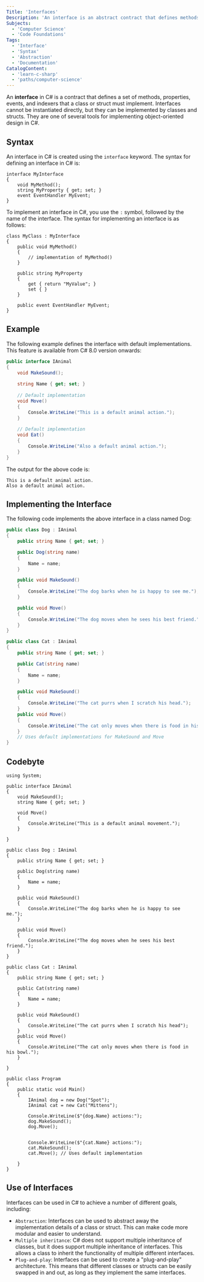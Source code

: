 ```yaml
---
Title: 'Interfaces'
Description: 'An interface is an abstract contract that defines methods and properties that must be implemented by any class that implements the interface.'
Subjects:
  - 'Computer Science'
  - 'Code Foundations'
Tags:
  - 'Interface'
  - 'Syntax'
  - 'Abstraction'
  - 'Documentation'
CatalogContent:
  - 'learn-c-sharp'
  - 'paths/computer-science'
---
```


An **interface** in C# is a contract that defines a set of methods, properties, events, and indexers that a class or struct must implement. Interfaces cannot be instantiated directly, but they can be implemented by classes and structs. They are one of several tools for implementing object-oriented design in C#.

## Syntax

An interface in C# is created using the `interface` keyword. The syntax for defining an interface in C# is:

```
interface MyInterface
{
    void MyMethod();
    string MyProperty { get; set; }
    event EventHandler MyEvent;
}
```

To implement an interface in C#, you use the `:` symbol, followed by the name of the interface. The syntax for implementing an interface is as follows:

```
class MyClass : MyInterface
{
    public void MyMethod()
    {
        // implementation of MyMethod()
    }

    public string MyProperty
    {
        get { return "MyValue"; }
        set { }
    }

    public event EventHandler MyEvent;
}
```

## Example

The following example defines the interface with default implementations. This feature is available from C# 8.0 version onwards:

```cs
public interface IAnimal
{
    void MakeSound();
    
    string Name { get; set; }
    
    // Default implementation
    void Move()
    {
        Console.WriteLine("This is a default animal action.");
    }
    
    // Default implementation
    void Eat()
    {
        Console.WriteLine("Also a default animal action.");
    }
}

```

The output for the above code is:

```shell
This is a default animal action.
Also a default animal action.
```

## Implementing the Interface

The following code implements the above interface in a class named Dog:

```cs
public class Dog : IAnimal
{
    public string Name { get; set; }

    public Dog(string name)
    {
        Name = name;
    }

    public void MakeSound()
    {
        Console.WriteLine("The dog barks when he is happy to see me.");
    }

    public void Move()
    {
        Console.WriteLine("The dog moves when he sees his best friend.");
    }
}

public class Cat : IAnimal
{
    public string Name { get; set; }

    public Cat(string name)
    {
        Name = name;
    }

    public void MakeSound()
    {
        Console.WriteLine("The cat purrs when I scratch his head.");
    }
    public void Move()
    {
        Console.WriteLine("The cat only moves when there is food in his bowl.");
    }
    // Uses default implementations for MakeSound and Move
}

```
## Codebyte

```codebyte/csharp
using System;

public interface IAnimal
{
    void MakeSound();
    string Name { get; set; }
    
    void Move()
    {
        Console.WriteLine("This is a default animal movement.");
    }    
   
}

public class Dog : IAnimal
{
    public string Name { get; set; }

    public Dog(string name)
    {
        Name = name;
    }

    public void MakeSound()
    {
        Console.WriteLine("The dog barks when he is happy to see me.");
    }

    public void Move()
    {
        Console.WriteLine("The dog moves when he sees his best friend.");
    }
}

public class Cat : IAnimal
{
    public string Name { get; set; }

    public Cat(string name)
    {
        Name = name;
    }

    public void MakeSound()
    {
        Console.WriteLine("The cat purrs when I scratch his head");
    }
    public void Move()
    {
        Console.WriteLine("The cat only moves when there is food in his bowl.");
    }
    
}

public class Program
{
    public static void Main()
    {
        IAnimal dog = new Dog("Spot");
        IAnimal cat = new Cat("Mittens");

        Console.WriteLine($"{dog.Name} actions:");
        dog.MakeSound();
        dog.Move();
        

        Console.WriteLine($"{cat.Name} actions:");
        cat.MakeSound();
        cat.Move(); // Uses default implementation
        
    }
}

```

## Use of Interfaces

Interfaces can be used in C# to achieve a number of different goals, including:

- `Abstraction`: Interfaces can be used to abstract away the implementation details of a class or struct. This can make code more modular and easier to understand.
- `Multiple inheritance`: C# does not support multiple inheritance of classes, but it does support multiple inheritance of interfaces. This allows a class to inherit the functionality of multiple different interfaces.
- `Plug-and-play`: Interfaces can be used to create a "plug-and-play" architecture. This means that different classes or structs can be easily swapped in and out, as long as they implement the same interfaces.
